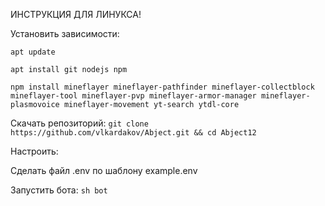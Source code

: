 ИНСТРУКЦИЯ ДЛЯ ЛИНУКСА!

Установить зависимости:

`apt update`

`apt install git nodejs npm`

`npm install mineflayer mineflayer-pathfinder mineflayer-collectblock mineflayer-tool mineflayer-pvp mineflayer-armor-manager mineflayer-plasmovoice mineflayer-movement yt-search ytdl-core`



Скачать репозиторий:
`git clone https://github.com/vlkardakov/Abject.git && cd Abject12`



Настроить:

Сделать файл .env по шаблону example.env



Запустить бота:
`sh bot`
